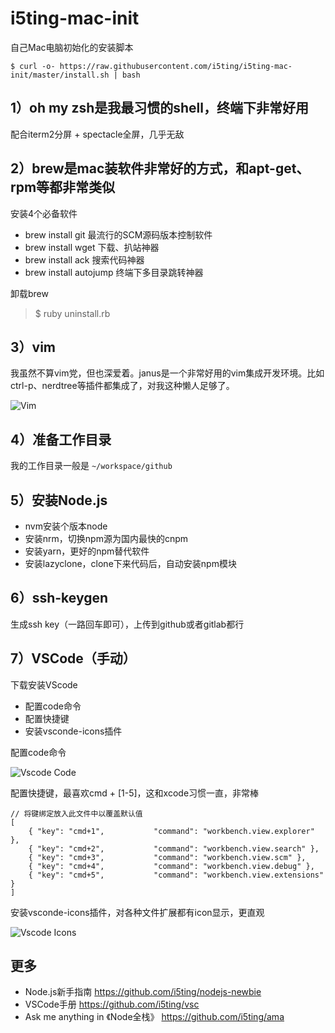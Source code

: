 # i5ting-mac-init

自己Mac电脑初始化的安装脚本

```
$ curl -o- https://raw.githubusercontent.com/i5ting/i5ting-mac-init/master/install.sh | bash
```

## 1）oh my zsh是我最习惯的shell，终端下非常好用

配合iterm2分屏 + spectacle全屏，几乎无敌

## 2）brew是mac装软件非常好的方式，和apt-get、rpm等都非常类似

安装4个必备软件

- brew install git 最流行的SCM源码版本控制软件
- brew install wget 下载、扒站神器
- brew install ack  搜索代码神器
- brew install autojump 终端下多目录跳转神器

卸载brew

> $ ruby uninstall.rb

## 3）vim

我虽然不算vim党，但也深爱着。janus是一个非常好用的vim集成开发环境。比如ctrl-p、nerdtree等插件都集成了，对我这种懒人足够了。

![Vim](images/vim.png)

## 4）准备工作目录

我的工作目录一般是 `~/workspace/github`

## 5）安装Node.js

- nvm安装个版本node
- 安装nrm，切换npm源为国内最快的cnpm
- 安装yarn，更好的npm替代软件
- 安装lazyclone，clone下来代码后，自动安装npm模块

## 6）ssh-keygen

生成ssh key（一路回车即可），上传到github或者gitlab都行

## 7）VSCode（手动）

下载安装VScode

- 配置code命令
- 配置快捷键
- 安装vsconde-icons插件

配置code命令

![Vscode Code](images/vscode-code.png)

配置快捷键，最喜欢cmd + [1-5]，这和xcode习惯一直，非常棒

```
// 将键绑定放入此文件中以覆盖默认值
[
    { "key": "cmd+1",           "command": "workbench.view.explorer" },
    { "key": "cmd+2",           "command": "workbench.view.search" },
    { "key": "cmd+3",           "command": "workbench.view.scm" },
    { "key": "cmd+4",           "command": "workbench.view.debug" },
    { "key": "cmd+5",           "command": "workbench.view.extensions" }
]
```

安装vsconde-icons插件，对各种文件扩展都有icon显示，更直观

![Vscode Icons](images/vscode-icons.png)

## 更多

- Node.js新手指南 https://github.com/i5ting/nodejs-newbie
- VSCode手册 https://github.com/i5ting/vsc
- Ask me anything in 《Node全栈》 https://github.com/i5ting/ama
